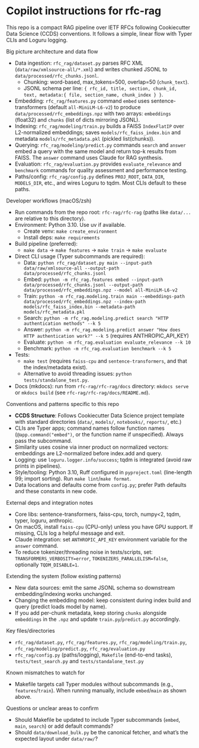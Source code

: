 # Copilot instructions for rfc-rag

This repo is a compact RAG pipeline over IETF RFCs following Cookiecutter Data Science (CCDS) conventions. It follows a simple, linear flow with Typer CLIs and Loguru logging.

Big picture architecture and data flow
- Data ingestion: `rfc_rag/dataset.py` parses RFC XML (`data/raw/xmlsource-all/*.xml`) and writes chunked JSONL to `data/processed/rfc_chunks.jsonl`.
  - Chunking: word-based, max_tokens=500, overlap=50 (`chunk_text`).
  - JSONL schema per line: `{ rfc_id, title, section, chunk_id, text, metadata:{ file, section_name, chunk_index } }`.
- Embedding: `rfc_rag/features.py` command `embed` uses sentence-transformers (default `all-MiniLM-L6-v2`) to produce `data/processed/rfc_embeddings.npz` with two arrays: `embeddings` (float32) and `chunks` (list of dicts mirroring JSONL).
- Indexing: `rfc_rag/modeling/train.py` builds a FAISS `IndexFlatIP` over L2-normalized embeddings; saves `models/rfc_faiss_index.bin` and metadata `models/rfc_metadata.pkl` (pickled list(chunks)).
- Querying: `rfc_rag/modeling/predict.py` commands `search` and `answer` embed a query with the same model and return top-k results from FAISS. The `answer` command uses Claude for RAG synthesis.
- Evaluation: `rfc_rag/evaluation.py` provides `evaluate_relevance` and `benchmark` commands for quality assessment and performance testing.
- Paths/config: `rfc_rag/config.py` defines `PROJ_ROOT`, `DATA_DIR`, `MODELS_DIR`, etc., and wires Loguru to tqdm. Most CLIs default to these paths.

Developer workflows (macOS/zsh)
- Run commands from the repo root: `rfc-rag/rfc-rag` (paths like `data/...` are relative to this directory).
- Environment: Python 3.10. Use uv if available.
  - Create venv: `make create_environment`
  - Install deps: `make requirements`
- Build pipeline (preferred):
  - `make data` → `make features` → `make train` → `make evaluate`
- Direct CLI usage (Typer subcommands are required):
  - Data: `python rfc_rag/dataset.py main --input-path data/raw/xmlsource-all --output-path data/processed/rfc_chunks.jsonl`
  - Embed: `python -m rfc_rag.features embed --input-path data/processed/rfc_chunks.jsonl --output-path data/processed/rfc_embeddings.npz --model all-MiniLM-L6-v2`
  - Train: `python -m rfc_rag.modeling.train main --embeddings-path data/processed/rfc_embeddings.npz --index-path models/rfc_faiss_index.bin --metadata-path models/rfc_metadata.pkl`
  - Search: `python -m rfc_rag.modeling.predict search "HTTP authentication methods" --k 5`
  - Answer: `python -m rfc_rag.modeling.predict answer "How does HTTP authentication work?" --k 5` (requires ANTHROPIC_API_KEY)
  - Evaluate: `python -m rfc_rag.evaluation evaluate_relevance --k 10`
  - Benchmark: `python -m rfc_rag.evaluation benchmark --k 5`
- Tests:
  - `make test` (requires `faiss-cpu` and `sentence-transformers`, and that the index/metadata exist).
  - Alternative to avoid threading issues: `python tests/standalone_test.py`.
- Docs (mkdocs): run from `rfc-rag/rfc-rag/docs` directory: `mkdocs serve` or `mkdocs build` (see `rfc-rag/rfc-rag/docs/README.md`).

Conventions and patterns specific to this repo
- **CCDS Structure**: Follows Cookiecutter Data Science project template with standard directories (`data/`, `models/`, `notebooks/`, `reports/`, etc.)
- CLIs are Typer apps; command names follow function names (`@app.command("embed")`, or the function name if unspecified). Always pass the subcommand.
- Similarity uses cosine via inner product on normalized vectors: embeddings are L2-normalized before index.add and query.
- Logging: use `loguru.logger.info/success`; tqdm is integrated (avoid raw prints in pipelines).
- Style/tooling: Python 3.10, Ruff configured in `pyproject.toml` (line-length 99; import sorting). Run `make lint`/`make format`.
- Data locations and defaults come from `config.py`; prefer Path defaults and these constants in new code.

External deps and integration notes
- Core libs: sentence-transformers, faiss-cpu, torch, numpy<2, tqdm, typer, loguru, anthropic.
- On macOS, install `faiss-cpu` (CPU-only) unless you have GPU support. If missing, CLIs log a helpful message and exit.
- Claude integration: set `ANTHROPIC_API_KEY` environment variable for the `answer` command.
- To reduce tokenizer/threading noise in tests/scripts, set: `TRANSFORMERS_VERBOSITY=error`, `TOKENIZERS_PARALLELISM=false`, optionally `TQDM_DISABLE=1`.

Extending the system (follow existing patterns)
- New data sources: emit the same JSONL schema so downstream embedding/indexing works unchanged.
- Changing the embedding model: keep consistent during index build and query (predict loads model by name).
- If you add per-chunk metadata, keep storing `chunks` alongside `embeddings` in the `.npz` and update `train.py`/`predict.py` accordingly.

Key files/directories
- `rfc_rag/dataset.py`, `rfc_rag/features.py`, `rfc_rag/modeling/train.py`, `rfc_rag/modeling/predict.py`, `rfc_rag/evaluation.py`
- `rfc_rag/config.py` (paths/logging), `Makefile` (end-to-end tasks), `tests/test_search.py` and `tests/standalone_test.py`

Known mismatches to watch for
- Makefile targets call Typer modules without subcommands (e.g., `features`/`train`). When running manually, include `embed`/`main` as shown above.

Questions or unclear areas to confirm
- Should Makefile be updated to include Typer subcommands (`embed`, `main`, `search`) or add default commands?
- Should `data/download_bulk.py` be the canonical fetcher, and what’s the expected layout under `data/raw/`?
